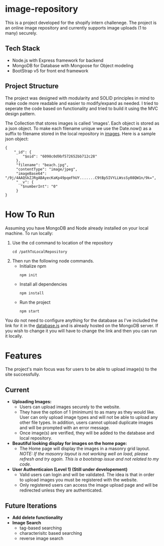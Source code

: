 # image-repository

This is a project developed for the shopify intern challenege. The project is an online image repository and currently supports image uploads (1 to many) securely.

## Tech Stack

- Node.js with Express framework for backend
- MongoDB for Database with Mongoose for Object modeling
- BootStrap v5 for front end framework

## Project Structure

The project was designed with modularity and SOLID principles in mind to make code more readable and easier to modify/expand as needed. I tried to seperate the code based on functionality and tried to build it using the MVC design pattern.

The Collection that stores images is called 'images'. Each object is stored as a json object. To make each filename unique we use the Date.now() as a suffix to filename stored in the local repository in [images](./public/images). Here is a sample json object:
        
    {
        "_id": {
            "$oid": "6098c0d9bf572652bb712c28"
         },
         "filename": "beach.jpg",
         "contentType": "image/jpeg",
         "imageBase64": "/9j/4AAQSkZJRgABAyecKaKp49pqeFhUY.......C9tBp5IVYLLWssSy08QW1n/9k=",
         "__v": {
           "$numberInt": "0"
         }
    }
        
# How To Run

Assuming you have MongoDB and Node already installed on your local machine. To run locally:

1. Use the cd command to location of the repository
   ```
   cd /pathToLocalRepository
   ```
2. Then run the following node commands.
   - Initialize npm
      ```
      npm init
      ```
   - Install all dependencies
      ```
      npm install
      ```
    - Run the project
      ```
      npm start
      ```
You do not need to configure anything for the database as I've included the link for it in the [database.js](./database/database.js) and is already hosted on the MongoDB server. If you wish to change it you will have to change the link and then you can run it locally.

# Features
The project's main focus was for users to be able to upload image(s) to the site successfully.

## Current
- **Uploading Images:**
    - Users can upload images securely to the website.
    - They have the option of 1 (minimum) to as many as they would like. User can only upload image types and will not be able to upload any other file types. In addition, users cannot upload duplicate images and will be prompted with an error message.
    - Once image(s) are verified, they will be added to the database and local repository.
- **Beautiful looking display for images on the home page:**
    - The Home page will display the images in a masonry grid layout.
      *NOTE: If the masonry layout is not working well on load, please refresh and try again. This is a bootstrap issue and not related to my code.*
- **User Authenticaion (Level 1) (Still under developement)**
    - Valid users can login and will be validated. The idea is that in order to upload images you must be registered with the website.
    - Only registered users can access the image upload page and will be redirected unless they are authenticated.

## Future Iterations
- **Add delete functionality**
- **Image Search**
    - tag-based searching
    - characterisitc based searching
    - reverse image search
